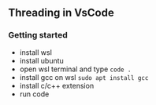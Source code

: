 ## Threading in VsCode


### Getting started
- install wsl
- install ubuntu
- open wsl terminal and type ```code .```
- install gcc on wsl ```sudo apt install gcc```
- install c/c++ extension
- run code
